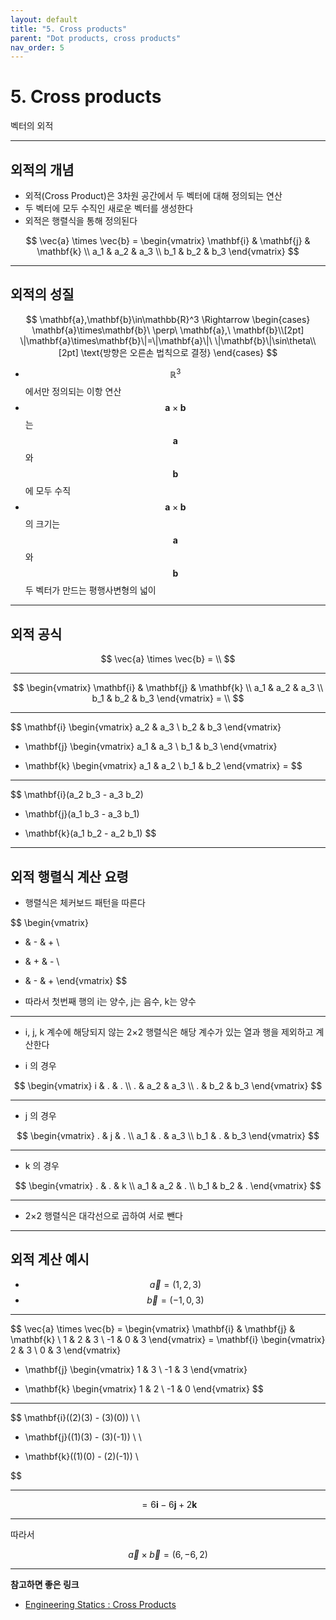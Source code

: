 ```yaml
---
layout: default
title: "5. Cross products"
parent: "Dot products, cross products"
nav_order: 5
---
```


# 5. Cross products
벡터의 외적

---

## 외적의 개념
- 외적(Cross Product)은 3차원 공간에서 두 벡터에 대해 정의되는 연산
- 두 벡터에 모두 수직인 새로운 벡터를 생성한다
- 외적은 행렬식을 통해 정의된다


$$
\vec{a} \times \vec{b} = 
\begin{vmatrix}
\mathbf{i} & \mathbf{j} & \mathbf{k} \\
a_1 & a_2 & a_3 \\
b_1 & b_2 & b_3
\end{vmatrix}
$$

---

## 외적의 성질

$$
\mathbf{a},\mathbf{b}\in\mathbb{R}^3 \Rightarrow
\begin{cases}
\mathbf{a}\times\mathbf{b}\ \perp\ \mathbf{a},\ \mathbf{b}\\[2pt]
\|\mathbf{a}\times\mathbf{b}\|=\|\mathbf{a}\|\ \|\mathbf{b}\|\sin\theta\\[2pt]
\text{방향은 오른손 법칙으로 결정}
\end{cases}
$$

- $$\mathbb{R}^3$$ 에서만 정의되는 이항 연산
- $$\mathbf{a} \times \mathbf{b}$$ 는 $$\mathbf{a}$$와 $$\mathbf{b}$$ 에 모두 수직
- $$\mathbf{a} \times \mathbf{b}$$ 의 크기는 $$\mathbf{a}$$ 와 $$\mathbf{b}$$ 두 벡터가 만드는 평행사변형의 넓이

---

## 외적 공식

$$
\vec{a} \times \vec{b} = \\
$$

---

$$
\begin{vmatrix}
\mathbf{i} & \mathbf{j} & \mathbf{k} \\
a_1 & a_2 & a_3 \\
b_1 & b_2 & b_3
\end{vmatrix}
= \\
$$

---

$$
\mathbf{i}
\begin{vmatrix}
a_2 & a_3 \\
b_2 & b_3
\end{vmatrix}
- \mathbf{j}
\begin{vmatrix}
a_1 & a_3 \\
b_1 & b_3
\end{vmatrix}
+ \mathbf{k}
\begin{vmatrix}
a_1 & a_2 \\
b_1 & b_2
\end{vmatrix}
=
$$

---

$$
\mathbf{i}(a_2 b_3 - a_3 b_2)
- \mathbf{j}(a_1 b_3 - a_3 b_1)
+ \mathbf{k}(a_1 b_2 - a_2 b_1)
$$

---

## 외적 행렬식 계산 요령 

- 행렬식은 체커보드 패턴을 따른다

$$
\begin{vmatrix}
+ & - & + \\
- & + & - \\
+ & - & +
\end{vmatrix}
$$

- 따라서 첫번째 행의 i는 양수, j는 음수, k는 양수

---

- i, j, k 계수에 해당되지 않는 2×2 행렬식은 해당 계수가 있는 열과 행을 제외하고 계산한다

- i 의 경우

$$
\begin{vmatrix}
i & . & . \\
. & a_2 & a_3 \\
. & b_2 & b_3
\end{vmatrix}
$$

---

- j 의 경우

$$
\begin{vmatrix}
. & j & . \\
a_1 & . & a_3 \\
b_1 & . & b_3
\end{vmatrix}
$$

---

- k 의 경우

$$
\begin{vmatrix}
. & . & k \\
a_1 & a_2 & . \\
b_1 & b_2 & .
\end{vmatrix}
$$

---

- 2×2 행렬식은 대각선으로 곱하여 서로 뺀다

---

## 외적 계산 예시

- $$\vec{a} = (1,2,3)$$
- $$\vec{b} = (-1,0,3)$$

---

$$
\vec{a} \times \vec{b} =
\begin{vmatrix}
\mathbf{i} & \mathbf{j} & \mathbf{k} \\
1 & 2 & 3 \\
-1 & 0 & 3
\end{vmatrix}
= \mathbf{i}
\begin{vmatrix}
2 & 3 \\
0 & 3
\end{vmatrix}
- \mathbf{j}
\begin{vmatrix}
1 & 3 \\
-1 & 3
\end{vmatrix}
+ \mathbf{k}
\begin{vmatrix}
1 & 2 \\
-1 & 0
\end{vmatrix}
$$

---

$$
\mathbf{i}((2)(3) - (3)(0)) \\
\\
- \mathbf{j}((1)(3) - (3)(-1)) \\
\\
+ \mathbf{k}((1)(0) - (2)(-1)) \\

$$

---

$$
= 6\mathbf{i} - 6\mathbf{j} + 2\mathbf{k}
$$

---

따라서

$$
\vec{a} × \vec{b} = (6, −6, 2)
$$

---

**참고하면 좋은 링크**

- [Engineering Statics : Cross Products](https://engineeringstatics.org/cross-product-math.html)